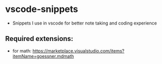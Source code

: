 # vscode-snippets
- Snippets I use in vscode for better note taking and coding experience

## Required extensions:
- for math: https://marketplace.visualstudio.com/items?itemName=goessner.mdmath
